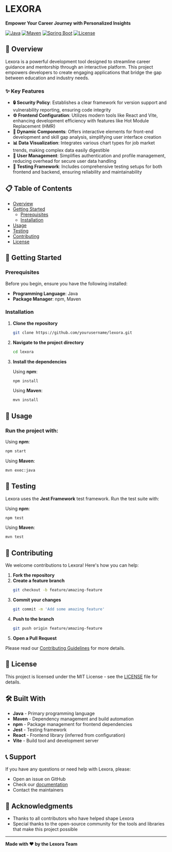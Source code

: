 # LEXORA

**Empower Your Career Journey with Personalized Insights**

[![Java](https://img.shields.io/badge/Java-ED8B00?style=for-the-badge&logo=java&logoColor=white)](https://www.java.com/)
[![Maven](https://img.shields.io/badge/Maven-C71A36?style=for-the-badge&logo=apache-maven&logoColor=white)](https://maven.apache.org/)
[![Spring Boot](https://img.shields.io/badge/Spring_Boot-6DB33F?style=for-the-badge&logo=spring-boot&logoColor=white)](https://spring.io/projects/spring-boot)
[![License](https://img.shields.io/badge/License-MIT-blue.svg?style=for-the-badge)](LICENSE)

## 🚀 Overview

Lexora is a powerful development tool designed to streamline career guidance and mentorship through an interactive platform. This project empowers developers to create engaging applications that bridge the gap between education and industry needs.

### ✨ Key Features

- **🔒 Security Policy**: Establishes a clear framework for version support and vulnerability reporting, ensuring code integrity
- **⚙️ Frontend Configuration**: Utilizes modern tools like React and Vite, enhancing development efficiency with features like Hot Module Replacement (HMR)
- **🎨 Dynamic Components**: Offers interactive elements for front-end development and skill gap analysis, simplifying user interface creation
- **📊 Data Visualization**: Integrates various chart types for job market trends, making complex data easily digestible
- **👥 User Management**: Simplifies authentication and profile management, reducing overhead for secure user data handling
- **🧪 Testing Framework**: Includes comprehensive testing setups for both frontend and backend, ensuring reliability and maintainability

## 📋 Table of Contents

- [Overview](#-overview)
- [Getting Started](#-getting-started)
  - [Prerequisites](#prerequisites)
  - [Installation](#installation)
- [Usage](#-usage)
- [Testing](#-testing)
- [Contributing](#-contributing)
- [License](#-license)

## 🏁 Getting Started

### Prerequisites

Before you begin, ensure you have the following installed:

- **Programming Language**: Java
- **Package Manager**: npm, Maven

### Installation

1. **Clone the repository**
   ```bash
   git clone https://github.com/yourusername/lexora.git
   ```

2. **Navigate to the project directory**
   ```bash
   cd lexora
   ```

3. **Install the dependencies**

   Using **npm**:
   ```bash
   npm install
   ```

   Using **Maven**:
   ```bash
   mvn install
   ```

## 🎯 Usage

### Run the project with:

Using **npm**:
```bash
npm start
```

Using **Maven**:
```bash
mvn exec:java
```

## 🧪 Testing

Lexora uses the **Jest Framework** test framework. Run the test suite with:

Using **npm**:
```bash
npm test
```

Using **Maven**:
```bash
mvn test
```

## 🤝 Contributing

We welcome contributions to Lexora! Here's how you can help:

1. **Fork the repository**
2. **Create a feature branch**
   ```bash
   git checkout -b feature/amazing-feature
   ```
3. **Commit your changes**
   ```bash
   git commit -m 'Add some amazing feature'
   ```
4. **Push to the branch**
   ```bash
   git push origin feature/amazing-feature
   ```
5. **Open a Pull Request**

Please read our [Contributing Guidelines](CONTRIBUTING.md) for more details.

## 📄 License

This project is licensed under the MIT License - see the [LICENSE](LICENSE) file for details.

## 🛠️ Built With

- **Java** - Primary programming language
- **Maven** - Dependency management and build automation
- **npm** - Package management for frontend dependencies
- **Jest** - Testing framework
- **React** - Frontend library (inferred from configuration)
- **Vite** - Build tool and development server

## 📞 Support

If you have any questions or need help with Lexora, please:

- Open an issue on GitHub
- Check our [documentation](docs/)
- Contact the maintainers

## 🌟 Acknowledgments

- Thanks to all contributors who have helped shape Lexora
- Special thanks to the open-source community for the tools and libraries that make this project possible

---

**Made with ❤️ by the Lexora Team**
